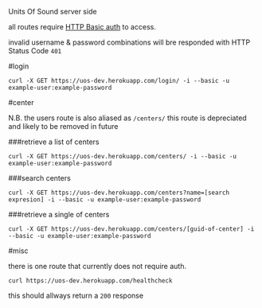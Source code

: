 Units Of Sound server side

all routes require [HTTP Basic auth](http://en.wikipedia.org/wiki/Basic_access_authentication) to access.

invalid username & password combinations will bre responded with HTTP Status Code `401`

#login

```
curl -X GET https://uos-dev.herokuapp.com/login/ -i --basic -u example-user:example-password
```

#center

N.B. the users route is also aliased as `/centers/` this route is depreciated and likely to be removed in future

###retrieve a list of centers

```
curl -X GET https://uos-dev.herokuapp.com/centers/ -i --basic -u example-user:example-password
```

###search centers

```
curl -X GET https://uos-dev.herokuapp.com/centers?name=[search expresion] -i --basic -u example-user:example-password
```


###retrieve a single of centers

```
curl -X GET https://uos-dev.herokuapp.com/centers/[guid-of-center] -i --basic -u example-user:example-password
```


#misc

there is one route that currently does not require auth.

`curl https://uos-dev.herokuapp.com/healthcheck`

this should allways return a `200` response
